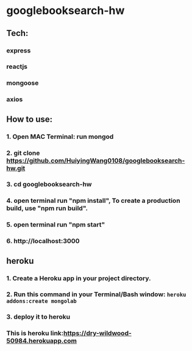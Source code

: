# googlebooksearch-hw
## Tech:
### express
### reactjs
### mongoose
### axios

## How to use:
### 1. Open MAC Terminal: run mongod
### 2. git clone https://github.com/HuiyingWang0108/googlebooksearch-hw.git
### 3. cd googlebooksearch-hw
### 4. open terminal run "npm install", To create a production build, use "npm run build".
### 5. open terminal run "npm start"
### 6. http://localhost:3000

## heroku
### 1. Create a Heroku app in your project directory.
### 2. Run this command in your Terminal/Bash window: `heroku addons:create mongolab`
### 3. deploy it to heroku
### This is heroku link:https://dry-wildwood-50984.herokuapp.com

